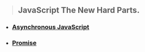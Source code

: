 > ## JavaScript The New Hard Parts.
* ### [Asynchronous JavaScript](.//js/Asynchronous%20JavaScript/)
* ### [Promise](./js/Promise/)
